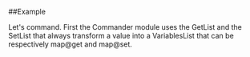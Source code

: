 
<!---
FrozenIsBool True
-->

##Example

Let's command. First the Commander module uses the GetList and the SetList that always transform a value into a VariablesList that can be respectively map@get and map@set.